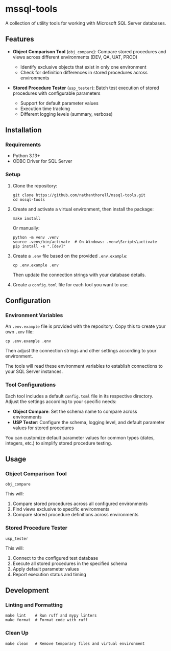 # mssql-tools

A collection of utility tools for working with Microsoft SQL Server databases.

## Features

- **Object Comparison Tool** (`obj_compare`): Compare stored procedures and views across different environments (DEV, QA, UAT, PROD)

  - Identify exclusive objects that exist in only one environment
  - Check for definition differences in stored procedures across environments

- **Stored Procedure Tester** (`usp_tester`): Batch test execution of stored procedures with configurable parameters
  - Support for default parameter values
  - Execution time tracking
  - Different logging levels (summary, verbose)

## Installation

### Requirements

- Python 3.13+
- ODBC Driver for SQL Server

### Setup

1. Clone the repository:

   ```
   git clone https://github.com/nathanthorell/mssql-tools.git
   cd mssql-tools
   ```

2. Create and activate a virtual environment, then install the package:

   ```
   make install
   ```

   Or manually:

   ```
   python -m venv .venv
   source .venv/bin/activate  # On Windows: .venv\Scripts\activate
   pip install -e ".[dev]"
   ```

3. Create a `.env` file based on the provided `.env.example`:

   ```
   cp .env.example .env
   ```

   Then update the connection strings with your database details.

4. Create a `config.toml` file for each tool you want to use.

## Configuration

### Environment Variables

An `.env.example` file is provided with the repository. Copy this to create your own `.env` file:

```
cp .env.example .env
```

Then adjust the connection strings and other settings according to your environment.

The tools will read these environment variables to establish connections to your SQL Server instances.

### Tool Configurations

Each tool includes a default `config.toml` file in its respective directory. Adjust the settings according to your specific needs:

- **Object Compare**: Set the schema name to compare across environments
- **USP Tester**: Configure the schema, logging level, and default parameter values for stored procedures

You can customize default parameter values for common types (dates, integers, etc.) to simplify stored procedure testing.

## Usage

### Object Comparison Tool

```
obj_compare
```

This will:

1. Compare stored procedures across all configured environments
2. Find views exclusive to specific environments
3. Compare stored procedure definitions across environments

### Stored Procedure Tester

```
usp_tester
```

This will:

1. Connect to the configured test database
2. Execute all stored procedures in the specified schema
3. Apply default parameter values
4. Report execution status and timing

## Development

### Linting and Formatting

```
make lint    # Run ruff and mypy linters
make format  # Format code with ruff
```

### Clean Up

```
make clean   # Remove temporary files and virtual environment
```
